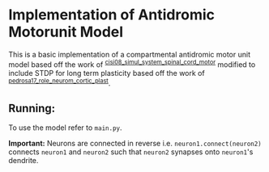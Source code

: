 

# Implementation of Antidromic Motorunit Model

This is a basic implementation of a compartmental antidromic motor
unit model based off the work of
<sup id="2f569add2af6f09765def7d7d132f335"><a href="#cisi08_simul_system_spinal_cord_motor" title="Rogerio Cisi \&amp; Andr\'e Kohn, Simulation System of Spinal Cord Motor Nuclei and  Associated Nerves and Muscles, in a Web-Based  Architecture, {Journal of Computational Neuroscience}, v(3), 520-542 (2008).">cisi08_simul_system_spinal_cord_motor</a></sup> modified to include STDP
for long term plasticity based off the work of
<sup id="e59e69cd72dd9b77907b4df914aa773e"><a href="#pedrosa17_role_neurom_cortic_plast" title="Victor Pedrosa \&amp; Claudia Clopath, The Role of Neuromodulators in Cortical  Plasticity. a Computational Perspective, {Frontiers in Synaptic Neuroscience}, v(nil), nil (2017).">pedrosa17_role_neurom_cortic_plast</a></sup>.


## Running:

To use the model refer to `main.py`.

**Important:** Neurons are connected in reverse
i.e. `neuron1.connect(neuron2)` connects `neuron1` and `neuron2` such
that `neuron2` synapses onto `neuron1`'s dendrite.

